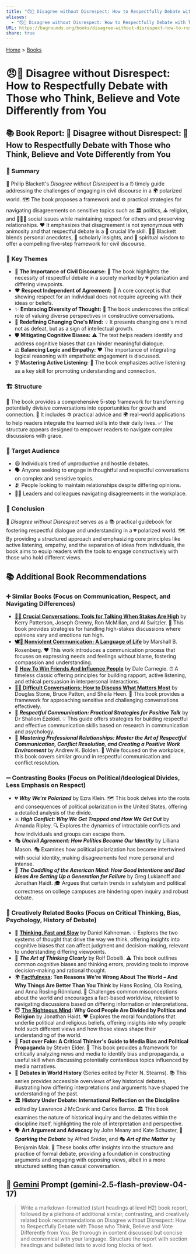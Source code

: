 ```yaml
---
title: "😠🤝 Disagree without Disrespect: How to Respectfully Debate with Those who Think, Believe and Vote Differently from You"
aliases:
  - "😠🤝 Disagree without Disrespect: How to Respectfully Debate with Those who Think, Believe and Vote Differently from You"
URL: https://bagrounds.org/books/disagree-without-disrespect-how-to-respectfully-debate-with-those-who-think-believe-and-vote-differently-from-you
share: true
---
```

[Home](../index.md) > [Books](./index.md)  
# 😠🤝 Disagree without Disrespect: How to Respectfully Debate with Those who Think, Believe and Vote Differently from You  
## 📚 Book Report: 🤝 Disagree without Disrespect: 🤔 How to Respectfully Debate with Those who Think, Believe and Vote Differently from You  
  
### 📝 Summary  
  
📖 Philip Blackett's *Disagree without Disrespect* is a ⏰ timely guide addressing the challenges of engaging in civil discourse in a 🌍 polarized world. 🗺️ The book proposes a framework and ⚙️ practical strategies for navigating disagreements on sensitive topics such as 🏛️ politics, ⛪ religion, and 🧑‍🤝‍🧑 social issues while maintaining respect for others and preserving relationships. ❤️ It emphasizes that disagreement is not synonymous with animosity and that respectful debate is a 🔑 crucial life skill. 👨‍🏫 Blackett blends personal anecdotes, 🧠 scholarly insights, and 🙏 spiritual wisdom to offer a compelling five-step framework for civil discourse.  
  
### 🔑 Key Themes  
  
* 🤝 **The Importance of Civil Discourse:** 📢 The book highlights the necessity of respectful debate in a society marked by 💔 polarization and differing viewpoints.  
* ❤️ **Respect Independent of Agreement:** 🎯 A core concept is that showing respect for an individual does not require agreeing with their ideas or beliefs.  
* ✨ **Embracing Diversity of Thought:** 🧠 The book underscores the critical role of valuing diverse perspectives in constructive conversations.  
* 🔄 **Redefining Changing One's Mind:** 💡 It presents changing one's mind not as defeat, but as a sign of intellectual growth.  
* 🛡️ **Mitigating Cognitive Biases:** ⚠️ The text helps readers identify and address cognitive biases that can hinder meaningful dialogue.  
* ⚖️ **Balancing Logic and Empathy:** ❤️ The importance of integrating logical reasoning with empathetic engagement is discussed.  
* 👂 **Mastering Active Listening:** 🔑 The book emphasizes active listening as a key skill for promoting understanding and connection.  
  
### 🏗️ Structure  
  
🧱 The book provides a comprehensive 5-step framework for transforming potentially divisive conversations into opportunities for growth and connection. 🌱 It includes ⚙️ practical advice and 🌍 real-world applications to help readers integrate the learned skills into their daily lives. ✅ The structure appears designed to empower readers to navigate complex discussions with grace.  
  
### 🎯 Target Audience  
  
* 😩 Individuals tired of unproductive and hostile debates.  
* 🗣️ Anyone seeking to engage in thoughtful and respectful conversations on complex and sensitive topics.  
* 🫂 People looking to maintain relationships despite differing opinions.  
* 👨‍💼 Leaders and colleagues navigating disagreements in the workplace.  
  
### 🏁 Conclusion  
  
📖 *Disagree without Disrespect* serves as a 📚 practical guidebook for fostering respectful dialogue and understanding in a 💔 polarized world. 🗺️ By providing a structured approach and emphasizing core principles like active listening, empathy, and the separation of ideas from individuals, the book aims to equip readers with the tools to engage constructively with those who hold different views.  
  
## 📚 Additional Book Recommendations  
  
### ➕ Similar Books (Focus on Communication, Respect, and Navigating Differences)  
  
* **[🧰💬 Crucial Conversations: Tools for Talking When Stakes Are High](./crucial-conversations-tools-for-talking-when-stakes-are-high.md)** by Kerry Patterson, Joseph Grenny, Ron McMillan, and Al Switzler. 📢 This book provides strategies for handling high-stakes discussions where opinions vary and emotions run high.  
* **[🕊️🤝 Nonviolent Communication: A Language of Life](./nonviolent-communication.md)** by Marshall B. Rosenberg. ❤️ This work introduces a communication process that focuses on expressing needs and feelings without blame, fostering compassion and understanding.  
* 🤝 **[How To Win Friends And Influence People](./how-to-win-friends-and-influence-people.md)** by Dale Carnegie. ⏰ A timeless classic offering principles for building rapport, active listening, and ethical persuasion in interpersonal interactions.  
* **[💬😬 Difficult Conversations: How to Discuss What Matters Most](./difficult-conversations-how-to-discuss-what-matters-most.md)** by Douglas Stone, Bruce Patton, and Sheila Heen. 📖 This book provides a framework for approaching sensitive and challenging conversations effectively.  
* 💯 ***Respectful Communication: Practical Strategies for Positive Talk*** by Dr Shallom Ezekiel. 💡 This guide offers strategies for building respectful and effective communication skills based on research in communication and psychology.  
* 👔 ***Mastering Professional Relationships: Master the Art of Respectful Communication, Conflict Resolution, and Creating a Positive Work Environment*** by Andrew K. Bolden. 🏢 While focused on the workplace, this book covers similar ground in respectful communication and conflict resolution.  
  
### ➖ Contrasting Books (Focus on Political/Ideological Divides, Less Emphasis on Respect)  
  
* 💔 ***Why We're Polarized*** by Ezra Klein. 🗺️ This book delves into the roots and consequences of political polarization in the United States, offering a detailed analysis of the divide.  
* ⚔️ ***High Conflict: Why We Get Trapped and How We Get Out*** by Amanda Ripley. 🔍 Explores the dynamics of intractable conflicts and how individuals and groups can escape them.  
* 🎭 ***Uncivil Agreement: How Politics Became Our Identity*** by Lilliana Mason. 🎭 Examines how political polarization has become intertwined with social identity, making disagreements feel more personal and intense.  
* 🤯 ***The Coddling of the American Mind: How Good Intentions and Bad Ideas Are Setting Up a Generation for Failure*** by Greg Lukianoff and Jonathan Haidt. 🎓 Argues that certain trends in safetyism and political correctness on college campuses are hindering open inquiry and robust debate.  
  
### 🎨 Creatively Related Books (Focus on Critical Thinking, Bias, Psychology, History of Debate)  
  
* 🧠 **[Thinking, Fast and Slow](./thinking-fast-and-slow.md)** by Daniel Kahneman. 💡 Explores the two systems of thought that drive the way we think, offering insights into cognitive biases that can affect judgment and decision-making, relevant to understanding differing viewpoints.  
* 🤔 ***The Art of Thinking Clearly*** by Rolf Dobelli. ⚠️ This book outlines common cognitive biases and thinking errors, providing tools to improve decision-making and rational thought.  
* 🌍 **[Factfulness](./factfulness.md): Ten Reasons We're Wrong About The World – And Why Things Are Better Than You Think** by Hans Rosling, Ola Rosling, and Anna Rosling Rönnlund. 🎯 Challenges common misconceptions about the world and encourages a fact-based worldview, relevant to navigating discussions based on differing information or interpretations.  
* 😇 **[The Righteous Mind](./the-righteous-mind.md): Why Good People Are Divided by Politics and Religion** by Jonathan Haidt. ❤️ Explores the moral foundations that underlie political and religious beliefs, offering insights into why people hold such different views and how those views shape their understanding of the world.  
* 📰 **Fact over Fake: A Critical Thinker's Guide to Media Bias and Political Propaganda** by Steven Elder. 📰 This book provides a framework for critically analyzing news and media to identify bias and propaganda, a useful skill when discussing potentially contentious topics influenced by media narratives.  
* 📜 **Debates in World History** (Series edited by Peter N. Stearns). 📚 This series provides accessible overviews of key historical debates, illustrating how differing interpretations and arguments have shaped the understanding of the past.  
* 🏛️ **History Under Debate: International Reflection on the Discipline** edited by Lawrence J McCrank and Carlos Barros. 🏛️ This book examines the nature of historical inquiry and the debates within the discipline itself, highlighting the role of interpretation and perspective.  
* 🗣️ **Art Argument and Advocacy** by John Meany and Kate Schuster, 🎤 ***Sparking the Debate*** by Alfred Snider, and 🎭 ***Art of the Matter*** by Benjamin Mak. 📝 These books offer insights into the structure and practice of formal debate, providing a foundation in constructing arguments and engaging with opposing views, albeit in a more structured setting than casual conversation.  
  
## 💬 [Gemini](../software/gemini.md) Prompt (gemini-2.5-flash-preview-04-17)  
> Write a markdown-formatted (start headings at level H2) book report, followed by a plethora of additional similar, contrasting, and creatively related book recommendations on Disagree without Disrespect: How to Respectfully Debate with Those who Think, Believe and Vote Differently from You. Be thorough in content discussed but concise and economical with your language. Structure the report with section headings and bulleted lists to avoid long blocks of text.